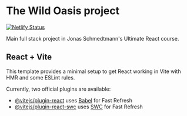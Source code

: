# The Wild Oasis project
[![Netlify Status](https://api.netlify.com/api/v1/badges/98e2d676-224c-4cb1-992c-8e60b6d565d4/deploy-status?branch=main)](https://app.netlify.com/sites/oasis-cabin-booking-project/deploys)

Main full stack project in Jonas Schmedtmann's Ultimate React course.

## React + Vite

This template provides a minimal setup to get React working in Vite with HMR and some ESLint rules.

Currently, two official plugins are available:

- [@vitejs/plugin-react](https://github.com/vitejs/vite-plugin-react/blob/main/packages/plugin-react/README.md) uses [Babel](https://babeljs.io/) for Fast Refresh
- [@vitejs/plugin-react-swc](https://github.com/vitejs/vite-plugin-react-swc) uses [SWC](https://swc.rs/) for Fast Refresh

